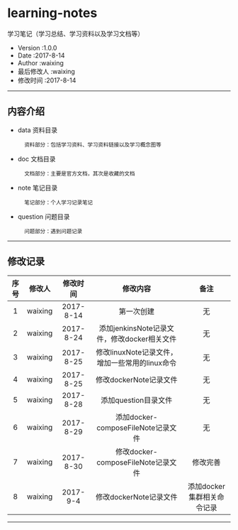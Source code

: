 # learning-notes

学习笔记（学习总结、学习资料以及学习文档等）
* Version	:1.0.0
* Date		:2017-8-14
* Author	:waixing
* 最后修改人	:waixing
* 修改时间	:2017-8-14

___

## 内容介绍

* data 资料目录

        资料部分：包括学习资料、学习资料链接以及学习概念图等
        
* doc 文档目录

        文档部分：主要是官方文档，其次是收藏的文档
        
* note 笔记目录

        笔记部分：个人学习记录笔记

* question 问题目录

        问题部分：遇到问题记录

---

## 修改记录

|序号         |修改人       |修改时间     |修改内容     |备注         |
|:-----------:|:-----------:|:-----------:|:-----------:|:-----------:|
|1|waixing|2017-8-14|第一次创建|无|
|2|waixing|2017-8-24|添加jenkinsNote记录文件，修改docker相关文件|无|
|3|waixing|2017-8-25|修改linuxNote记录文件，增加一些常用的linux命令|无|
|4|waixing|2017-8-25|修改dockerNote记录文件|无|
|5|waixing|2017-8-28|添加question目录文件|无|
|6|waixing|2017-8-29|添加docker-composeFileNote记录文件|无|
|7|waixing|2017-8-30|修改docker-composeFileNote记录文件|修改完善|
|8|waixing|2017-9-4|修改dockerNote记录文件|添加docker集群相关命令记录|

---
